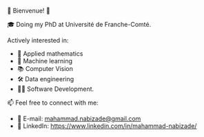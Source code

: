 🌟 Bienvenue! 🌟

🎓 Doing my PhD at Université de Franche-Comté.

Actively interested in: 
-  🧮 Applied mathematics
-  🤖 Machine learning
-  📚 Computer Vision
-  🛠️ Data engineering
-  👨‍💻 Software Development.

📫 Feel free to connect with me: 
- 📧 E-mail: mahammad.nabizade@gmail.com
- 💼 LinkedIn: https://www.linkedin.com/in/mahammad-nabizade/

